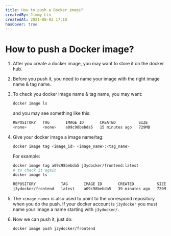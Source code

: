 ```yaml
---
title: How to push a Docker image?
createdBy: Jimmy Lin
createdAt: 2021-08-02 17:10
hasCover: true
---
```


# How to push a Docker image?

1. After you create a docker image, you may want to store it on the docker hub.
2. Before you push it, you need to name your image with the right image name & tag name.
3. To check you docker image name & tag name, you may want:

   ```bash
   docker image ls
   ```

   and you may see something like this:

   ```bash
   REPOSITORY   TAG       IMAGE ID       CREATED          SIZE
   <none>       <none>    a09c98bebda5   15 minutes ago   729MB
   ```

4. Give your docker image a image name/tag:

   ```bash
   docker image tag <image_id> <image_name>:<tag_name>
   ```

   For example:

   ```bash
   docker image tag a09c98bebda5 j3ydocker/frontend:latest
   # to check it again
   docker image ls

   REPOSITORY           TAG       IMAGE ID       CREATED          SIZE
   j3ydocker/frontend   latest    a09c98bebda5   39 minutes ago   729MB
   ```

5. The `<image_name>` is also used to point to the correspond repository when you do the push. If your docker account is `j3ydocker` you must name your image a name starting with `j3ydocker/.`
6. Now we can push it, just do:

   ```bash
   docker image push j3ydocker/frontend
   ```
